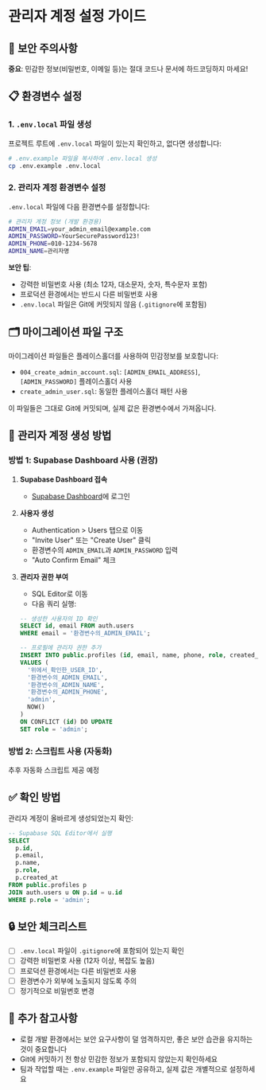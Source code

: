 # 관리자 계정 설정 가이드

## 🔐 보안 주의사항

**중요**: 민감한 정보(비밀번호, 이메일 등)는 절대 코드나 문서에 하드코딩하지 마세요!

## 📋 환경변수 설정

### 1. `.env.local` 파일 생성

프로젝트 루트에 `.env.local` 파일이 있는지 확인하고, 없다면 생성합니다:

```bash
# .env.example 파일을 복사하여 .env.local 생성
cp .env.example .env.local
```

### 2. 관리자 계정 환경변수 설정

`.env.local` 파일에 다음 환경변수를 설정합니다:

```bash
# 관리자 계정 정보 (개발 환경용)
ADMIN_EMAIL=your_admin_email@example.com
ADMIN_PASSWORD=YourSecurePassword123!
ADMIN_PHONE=010-1234-5678
ADMIN_NAME=관리자명
```

**보안 팁**:

- 강력한 비밀번호 사용 (최소 12자, 대소문자, 숫자, 특수문자 포함)
- 프로덕션 환경에서는 반드시 다른 비밀번호 사용
- `.env.local` 파일은 Git에 커밋되지 않음 (`.gitignore`에 포함됨)

## 🗂️ 마이그레이션 파일 구조

마이그레이션 파일들은 플레이스홀더를 사용하여 민감정보를 보호합니다:

- `004_create_admin_account.sql`: `[ADMIN_EMAIL_ADDRESS]`, `[ADMIN_PASSWORD]` 플레이스홀더 사용
- `create_admin_user.sql`: 동일한 플레이스홀더 패턴 사용

이 파일들은 그대로 Git에 커밋되며, 실제 값은 환경변수에서 가져옵니다.

## 🚀 관리자 계정 생성 방법

### 방법 1: Supabase Dashboard 사용 (권장)

1. **Supabase Dashboard 접속**
   - [Supabase Dashboard](https://app.supabase.com)에 로그인

2. **사용자 생성**
   - Authentication > Users 탭으로 이동
   - "Invite User" 또는 "Create User" 클릭
   - 환경변수의 `ADMIN_EMAIL`과 `ADMIN_PASSWORD` 입력
   - "Auto Confirm Email" 체크

3. **관리자 권한 부여**
   - SQL Editor로 이동
   - 다음 쿼리 실행:

   ```sql
   -- 생성한 사용자의 ID 확인
   SELECT id, email FROM auth.users
   WHERE email = '환경변수의_ADMIN_EMAIL';

   -- 프로필에 관리자 권한 추가
   INSERT INTO public.profiles (id, email, name, phone, role, created_at)
   VALUES (
     '위에서_확인한_USER_ID',
     '환경변수의_ADMIN_EMAIL',
     '환경변수의_ADMIN_NAME',
     '환경변수의_ADMIN_PHONE',
     'admin',
     NOW()
   )
   ON CONFLICT (id) DO UPDATE
   SET role = 'admin';
   ```

### 방법 2: 스크립트 사용 (자동화)

추후 자동화 스크립트 제공 예정

## ✅ 확인 방법

관리자 계정이 올바르게 생성되었는지 확인:

```sql
-- Supabase SQL Editor에서 실행
SELECT
  p.id,
  p.email,
  p.name,
  p.role,
  p.created_at
FROM public.profiles p
JOIN auth.users u ON p.id = u.id
WHERE p.role = 'admin';
```

## 🔒 보안 체크리스트

- [ ] `.env.local` 파일이 `.gitignore`에 포함되어 있는지 확인
- [ ] 강력한 비밀번호 사용 (12자 이상, 복잡도 높음)
- [ ] 프로덕션 환경에서는 다른 비밀번호 사용
- [ ] 환경변수가 외부에 노출되지 않도록 주의
- [ ] 정기적으로 비밀번호 변경

## 📝 추가 참고사항

- 로컬 개발 환경에서는 보안 요구사항이 덜 엄격하지만, 좋은 보안 습관을 유지하는 것이 중요합니다
- Git에 커밋하기 전 항상 민감한 정보가 포함되지 않았는지 확인하세요
- 팀과 작업할 때는 `.env.example` 파일만 공유하고, 실제 값은 개별적으로 설정하세요
